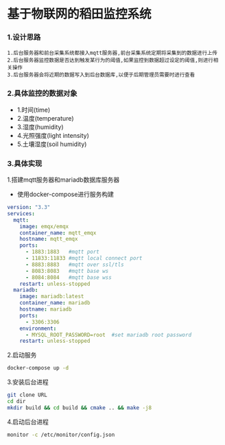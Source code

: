 # 基于物联网的稻田监控系统
### 1.设计思路
```text
1.后台服务器和前台采集系统都接入mqtt服务器,前台采集系统定期将采集到的数据进行上传
2.后台服务器监控数据是否达到触发某行为的阈值,如果监控到数据超过设定的阈值,则进行相关操作
3.后台服务器会将近期的数据写入到后台数据库,以便于后期管理员需要时进行查看
```
### 2.具体监控的数据对象
* 1.时间(time)
* 2.温度(temperature)
* 3.湿度(humidity)
* 4.光照强度(light intensity)
* 5.土壤湿度(soil humidity)
### 3.具体实现
1.搭建mqtt服务器和mariadb数据库服务器

* 使用docker-compose进行服务构建
```yaml
version: "3.3"
services:
  mqtt:
    image: emqx/emqx
    container_name: mqtt_emqx
    hostname: mqtt_emqx
    ports:
      - 1883:1883   #mqtt port
      - 11833:11833 #mqtt local connect port
      - 8883:8883   #mqtt over ssl/tls
      - 8083:8083   #mqtt base ws
      - 8084:8084   #mqtt base wss
    restart: unless-stopped
  mariadb:
    image: mariadb:latest
    container_name: mariadb
    hostname: mariadb
    ports:
      - 3306:3306                 
    environment:
      - MYSQL_ROOT_PASSWORD=root  #set mariadb root password
    restart: unless-stopped
```
2.启动服务
```bash
docker-compose up -d
```
3.安装后台进程
```bash
git clone URL
cd dir
mkdir build && cd build && cmake .. && make -j8
```
4.启动后台进程
```bash
monitor -c /etc/monitor/config.json
```

